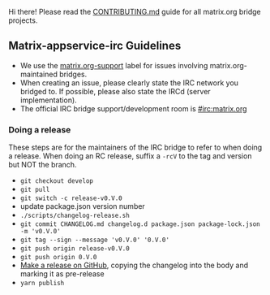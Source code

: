Hi there! Please read the [CONTRIBUTING.md](https://github.com/matrix-org/matrix-appservice-bridge/blob/develop/CONTRIBUTING.md) guide for all matrix.org bridge
projects.

## Matrix-appservice-irc Guidelines

 - We use the [matrix.org-support](https://github.com/matrix-org/matrix-appservice-irc/labels/matrix.org-support) label for issues involving
   matrix.org-maintained bridges.
 - When creating an issue, please clearly state the IRC network you bridged to. If possible, please also state the IRCd (server implementation).
 - The official IRC bridge support/development room is [#irc:matrix.org](https://matrix.to/#/#irc:matrix.org)

### Doing a release

These steps are for the maintainers of the IRC bridge to refer to when doing a release.
When doing an RC release, suffix a `-rcV` to the tag and version but NOT the branch.

* `git checkout develop`
* `git pull`
* `git switch -c release-v0.V.0`
* update package.json version number
* `./scripts/changelog-release.sh`
* `git commit CHANGELOG.md changelog.d package.json package-lock.json -m 'v0.V.0'`
* `git tag --sign --message 'v0.V.0' '0.V.0'`
* `git push origin release-v0.V.0`
* `git push origin 0.V.0`
* [Make a release on GitHub](https://github.com/matrix-org/matrix-appservice-irc/releases), copying the changelog into the body and marking it as pre-release
* `yarn publish`
